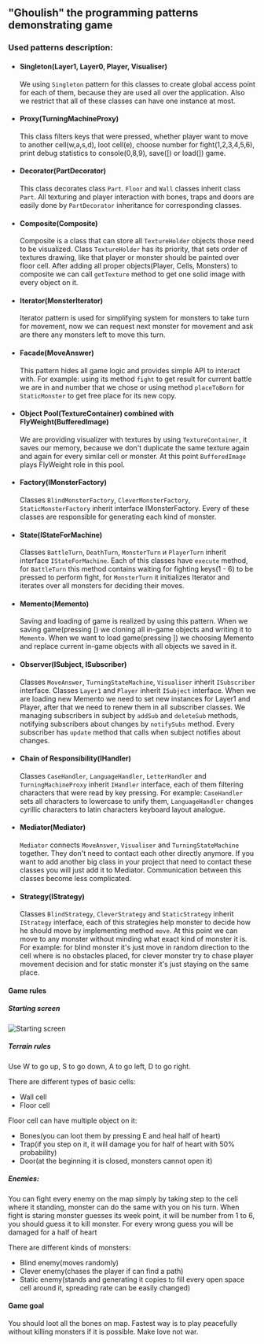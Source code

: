 ## "Ghoulish" the programming patterns demonstrating game

### Used patterns description:

- #### Singleton(Layer1, Layer0, Player, Visualiser)
    We using `Singleton` pattern for this classes to create global access point for each of them, because they are used all over the application. Also we restrict that all of these classes can have one instance at most.

- #### Proxy(TurningMachineProxy)
    This class filters keys that were pressed, whether player want to move to another cell(w,a,s,d), loot cell(e), choose number for fight(1,2,3,4,5,6), print debug statistics to console(0,8,9), save([) or load(]) game.

- #### Decorator(PartDecorator)
    This class decorates class `Part`. `Floor` and `Wall` classes inherit class `Part`. All texturing and player interaction with bones, traps and doors are easily done by `PartDecorator` inheritance for corresponding classes.

- #### Composite(Composite)
    Composite is a class that can store all `TextureHolder` objects those need to be visualized. Class `TextureHolder` has its priority, that sets order of textures drawing, like that player or monster should be painted over floor cell. After adding all proper objects(Player, Cells, Monsters) to composite we can call `getTexture` method to get one solid image with every object on it.

- #### Iterator(MonsterIterator)
    Iterator pattern is used for simplifying system for monsters to take turn for movement, now we can request next monster for movement and ask are there any monsters left to move this turn.

- #### Facade(MoveAnswer)
    This pattern hides all game logic and provides simple API to interact with. For example: using its method `fight` to get result for current battle we are in and number that we chose or using method `placeToBorn` for `StaticMonster` to get free place for its new copy.

- #### Object Pool(TextureContainer) combined with FlyWeight(BufferedImage)
    We are providing visualizer with textures by using `TextureContainer`, it saves our memory, because we don't duplicate the same texture again and again for every similar cell or monster. At this point `BufferedImage` plays FlyWeight role in this pool.

- #### Factory(IMonsterFactory)
    Classes `BlindMonsterFactory`, `CleverMonsterFactory`, `StaticMonsterFactory` inherit interface IMonsterFactory. Every of these classes are responsible for generating each kind of monster.

- #### State(IStateForMachine)
    Classes `BattleTurn`, `DeathTurn`, `MonsterTurn` и `PlayerTurn` inherit interface `IStateForMachine`. Each of this classes have `execute` method, for `BattleTurn` this method contains waiting for fighting keys(1 - 6) to be pressed to perform fight, for `MonsterTurn` it initializes Iterator and iterates over all monsters for deciding their moves.

- #### Memento(Memento)
    Saving and loading of game is realized by using this pattern. When we saving game(pressing [) we cloning all in-game objects and writing it to `Memento`. When we want to load game(pressing ]) we choosing Memento and replace current in-game objects with all objects we saved in it.

- #### Observer(ISubject, ISubscriber)
    Classes `MoveAnswer`, `TurningStateMachine`, `Visualiser` inherit `ISubscriber` interface. Classes `Layer1` and `Player` inherit `ISubject` interface. When we are loading new Memento we need to set new instances for Layer1 and Player, after that we need to renew them in all subscriber classes. We managing subscribers in subject by `addSub` and `deleteSub` methods, notifying subscribers about changes by `notifySubs` method. Every subscriber has `update` method that calls when subject notifies about changes.

- #### Chain of Responsibility(IHandler)
    Classes `CaseHandler`, `LanguageHandler`, `LetterHandler` and `TurningMachineProxy` inherit `IHandler` interface, each of them filtering characters that were read by key pressing. For example: `CaseHandler` sets all characters to lowercase to unify them, `LanguageHandler` changes cyrillic characters to latin characters keyboard layout analogue.

- #### Mediator(Mediator)
    `Mediator` connects `MoveAnswer`, `Visualiser` and `TurningStateMachine` together. They don't need to contact each other directly anymore. If you want to add another big class in your project that need to contact these classes you will just add it to Mediator. Communication between this classes become less complicated.

- #### Strategy(IStrategy)
    Classes `BlindStrategy`, `CleverStrategy` and `StaticStrategy` inherit `IStrategy` interface, each of this strategies help monster to decide how he should move by implementing method `move`. At this point we can move to any monster without minding what exact kind of monster it is. For example: for blind monster it's just move in random direction to the cell where is no obstacles placed, for clever monster try to chase player movement decision and for static monster it's just staying on the same place.

#### Game rules
##### Starting screen
![Starting screen](https://i.imgur.com/BSKsp7m.png)

##### Terrain rules
Use W to go up, S to go down, A to go left, D to go right.

There are different types of basic cells:
- Wall cell
- Floor cell

Floor cell can have multiple object on it:
- Bones(you can loot them by pressing E and heal half of heart)
- Trap(if you step on it, it will damage you for half of heart with 50% probability)
- Door(at the beginning it is closed, monsters cannot open it)

##### Enemies:
You can fight every enemy on the map simply by taking step to the cell where it standing, monster can do the same with you on his turn. When fight is staring monster guesses its week point, it will be number from 1 to 6, you should guess it to kill monster. For every wrong guess you will be damaged for a half of heart

There are different kinds of monsters:
- Blind enemy(moves randomly)
- Clever enemy(chases the player if can find a path)
- Static enemy(stands and generating it copies to fill every open space cell around it, spreading rate can be easily changed)

#### Game goal

You should loot all the bones on map. Fastest way is to play peacefully without killing monsters if it is possible. Make love not war.
